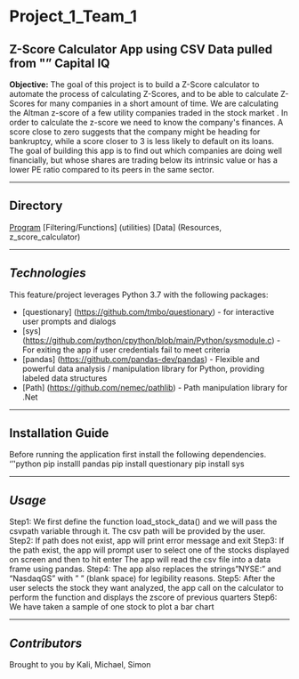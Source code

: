 # Project_1_Team_1

## Z-Score Calculator App using CSV Data pulled from "” Capital IQ
**Objective:** The goal of this project is to build a Z-Score calculator to automate the process of calculating Z-Scores, and to be able to calculate Z-Scores for many companies in a short amount of time. We are calculating the Altman z-score of a few utility companies traded in the stock market .
In order to calculate the z-score we need to know the company's finances. A score close to zero suggests that the company might be heading for bankruptcy, while a score closer to 3 is less likely to default on its loans. The goal of building this app is to find out which companies are doing well financially, but whose shares are trading below its intrinsic value or has a lower PE ratio compared to its peers in the same sector. 


----

## Directory
[Program](main.py)
[Filtering/Functions] (utilities)
[Data] (Resources, z_score_calculator)

----

## *Technologies*
This feature/project leverages Python 3.7 with the following packages:
* [questionary] (https://github.com/tmbo/questionary) - for interactive user prompts and dialogs
* [sys] (https://github.com/python/cpython/blob/main/Python/sysmodule.c) - For exiting the app if user credentials fail to meet criteria
* [pandas] (https://github.com/pandas-dev/pandas) - Flexible and powerful data analysis / manipulation library for Python, providing labeled data structures
* [Path] (https://github.com/nemec/pathlib) - Path manipulation library for .Net

---

## Installation Guide
Before running the application first install the following dependencies.
‘’'python
    pip installl pandas
    pip install questionary
    pip install sys
    
---

## *Usage*
Step1: We first define the function load_stock_data() and we will pass the csvpath variable through it.
The csv path will be provided by the user.
Step2: If path does not exist, app will print error message and exit
Step3: If the path exist, the app will prompt user to select one of the stocks displayed on screen and then to hit enter
The app will read the csv file into a data frame using pandas.
Step4: The app also replaces the strings”NYSE:” and “NasdaqGS” with ” ” (blank space) for legibility reasons.
Step5: After the user selects the stock they want analyzed, the app call on the calculator to perform the function and displays the zscore of previous quarters
Step6: We have taken a sample of one stock to plot a bar chart

---

## *Contributors*
Brought to you by Kali, Michael, Simon
